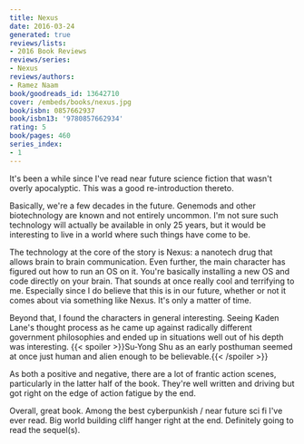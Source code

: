 ```yaml
---
title: Nexus
date: 2016-03-24
generated: true
reviews/lists:
- 2016 Book Reviews
reviews/series:
- Nexus
reviews/authors:
- Ramez Naam
book/goodreads_id: 13642710
cover: /embeds/books/nexus.jpg
book/isbn: 0857662937
book/isbn13: '9780857662934'
rating: 5
book/pages: 460
series_index:
- 1
---
```

It's been a while since I've read near future science fiction that wasn't overly apocalyptic. This was a good re-introduction thereto.  

Basically, we're a few decades in the future. Genemods and other biotechnology are known and not entirely uncommon. I'm not sure such technology will actually be available in only 25 years, but it would be interesting to live in a world where such things have come to be.  

<!--more-->

The technology at the core of the story is Nexus: a nanotech drug that allows brain to brain communication. Even further, the main character has figured out how to run an OS on it. You're basically installing a new OS and code directly on your brain. That sounds at once really cool and terrifying to me. Especially since I do believe that this is in our future, whether or not it comes about via something like Nexus. It's only a matter of time.  

Beyond that, I found the characters in general interesting. Seeing Kaden Lane's thought process as he came up against radically different government philosophies and ended up in situations well out of his depth was interesting. {{< spoiler >}}Su-Yong Shu as an early posthuman seemed at once just human and alien enough to be believable.{{< /spoiler >}}  

As both a positive and negative, there are a lot of frantic action scenes, particularly in the latter half of the book. They're well written and driving but got right on the edge of action fatigue by the end.  

Overall, great book. Among the best cyberpunkish / near future sci fi I've ever read. Big world building cliff hanger right at the end. Definitely going to read the sequel(s).
